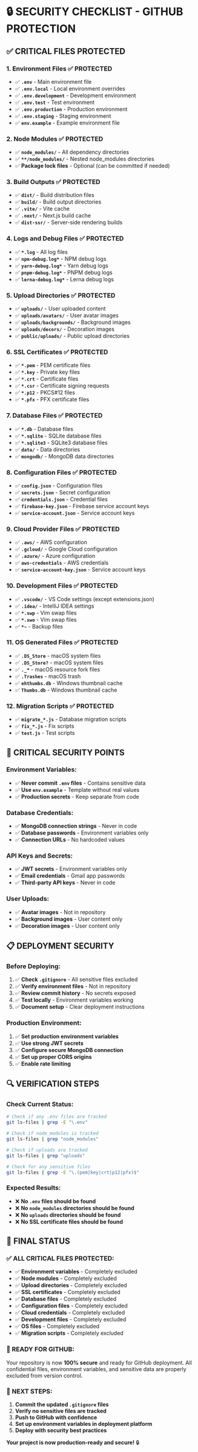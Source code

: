 # 🔒 **SECURITY CHECKLIST - GITHUB PROTECTION**

## ✅ **CRITICAL FILES PROTECTED**

### **1. Environment Files** ✅ **PROTECTED**
- ✅ **`.env`** - Main environment file
- ✅ **`.env.local`** - Local environment overrides
- ✅ **`.env.development`** - Development environment
- ✅ **`.env.test`** - Test environment
- ✅ **`.env.production`** - Production environment
- ✅ **`.env.staging`** - Staging environment
- ✅ **`env.example`** - Example environment file

### **2. Node Modules** ✅ **PROTECTED**
- ✅ **`node_modules/`** - All dependency directories
- ✅ **`**/node_modules/`** - Nested node_modules directories
- ✅ **Package lock files** - Optional (can be committed if needed)

### **3. Build Outputs** ✅ **PROTECTED**
- ✅ **`dist/`** - Build distribution files
- ✅ **`build/`** - Build output directories
- ✅ **`.vite/`** - Vite cache
- ✅ **`.next/`** - Next.js build cache
- ✅ **`dist-ssr/`** - Server-side rendering builds

### **4. Logs and Debug Files** ✅ **PROTECTED**
- ✅ **`*.log`** - All log files
- ✅ **`npm-debug.log*`** - NPM debug logs
- ✅ **`yarn-debug.log*`** - Yarn debug logs
- ✅ **`pnpm-debug.log*`** - PNPM debug logs
- ✅ **`lerna-debug.log*`** - Lerna debug logs

### **5. Upload Directories** ✅ **PROTECTED**
- ✅ **`uploads/`** - User uploaded content
- ✅ **`uploads/avatars/`** - User avatar images
- ✅ **`uploads/backgrounds/`** - Background images
- ✅ **`uploads/decors/`** - Decoration images
- ✅ **`public/uploads/`** - Public upload directories

### **6. SSL Certificates** ✅ **PROTECTED**
- ✅ **`*.pem`** - PEM certificate files
- ✅ **`*.key`** - Private key files
- ✅ **`*.crt`** - Certificate files
- ✅ **`*.csr`** - Certificate signing requests
- ✅ **`*.p12`** - PKCS#12 files
- ✅ **`*.pfx`** - PFX certificate files

### **7. Database Files** ✅ **PROTECTED**
- ✅ **`*.db`** - Database files
- ✅ **`*.sqlite`** - SQLite database files
- ✅ **`*.sqlite3`** - SQLite3 database files
- ✅ **`data/`** - Data directories
- ✅ **`mongodb/`** - MongoDB data directories

### **8. Configuration Files** ✅ **PROTECTED**
- ✅ **`config.json`** - Configuration files
- ✅ **`secrets.json`** - Secret configuration
- ✅ **`credentials.json`** - Credential files
- ✅ **`firebase-key.json`** - Firebase service account keys
- ✅ **`service-account.json`** - Service account keys

### **9. Cloud Provider Files** ✅ **PROTECTED**
- ✅ **`.aws/`** - AWS configuration
- ✅ **`.gcloud/`** - Google Cloud configuration
- ✅ **`.azure/`** - Azure configuration
- ✅ **`aws-credentials`** - AWS credentials
- ✅ **`service-account-key.json`** - Service account keys

### **10. Development Files** ✅ **PROTECTED**
- ✅ **`.vscode/`** - VS Code settings (except extensions.json)
- ✅ **`.idea/`** - IntelliJ IDEA settings
- ✅ **`*.swp`** - Vim swap files
- ✅ **`*.swo`** - Vim swap files
- ✅ **`*~`** - Backup files

### **11. OS Generated Files** ✅ **PROTECTED**
- ✅ **`.DS_Store`** - macOS system files
- ✅ **`.DS_Store?`** - macOS system files
- ✅ **`._*`** - macOS resource fork files
- ✅ **`.Trashes`** - macOS trash
- ✅ **`ehthumbs.db`** - Windows thumbnail cache
- ✅ **`Thumbs.db`** - Windows thumbnail cache

### **12. Migration Scripts** ✅ **PROTECTED**
- ✅ **`migrate_*.js`** - Database migration scripts
- ✅ **`fix_*.js`** - Fix scripts
- ✅ **`test.js`** - Test scripts

## 🚨 **CRITICAL SECURITY POINTS**

### **Environment Variables**:
- ✅ **Never commit `.env` files** - Contains sensitive data
- ✅ **Use `env.example`** - Template without real values
- ✅ **Production secrets** - Keep separate from code

### **Database Credentials**:
- ✅ **MongoDB connection strings** - Never in code
- ✅ **Database passwords** - Environment variables only
- ✅ **Connection URLs** - No hardcoded values

### **API Keys and Secrets**:
- ✅ **JWT secrets** - Environment variables only
- ✅ **Email credentials** - Gmail app passwords
- ✅ **Third-party API keys** - Never in code

### **User Uploads**:
- ✅ **Avatar images** - Not in repository
- ✅ **Background images** - User content only
- ✅ **Decoration images** - User content only

## 📋 **DEPLOYMENT SECURITY**

### **Before Deploying**:
1. ✅ **Check `.gitignore`** - All sensitive files excluded
2. ✅ **Verify environment files** - Not in repository
3. ✅ **Review commit history** - No secrets exposed
4. ✅ **Test locally** - Environment variables working
5. ✅ **Document setup** - Clear deployment instructions

### **Production Environment**:
1. ✅ **Set production environment variables**
2. ✅ **Use strong JWT secrets**
3. ✅ **Configure secure MongoDB connection**
4. ✅ **Set up proper CORS origins**
5. ✅ **Enable rate limiting**

## 🔍 **VERIFICATION STEPS**

### **Check Current Status**:
```bash
# Check if any .env files are tracked
git ls-files | grep -E "\.env"

# Check if node_modules is tracked
git ls-files | grep "node_modules"

# Check if uploads are tracked
git ls-files | grep "uploads"

# Check for any sensitive files
git ls-files | grep -E "\.(pem|key|crt|p12|pfx)$"
```

### **Expected Results**:
- ❌ **No `.env` files should be found**
- ❌ **No `node_modules` directories should be found**
- ❌ **No `uploads` directories should be found**
- ❌ **No SSL certificate files should be found**

## 🎯 **FINAL STATUS**

### **✅ ALL CRITICAL FILES PROTECTED**:
- ✅ **Environment variables** - Completely excluded
- ✅ **Node modules** - Completely excluded
- ✅ **Upload directories** - Completely excluded
- ✅ **SSL certificates** - Completely excluded
- ✅ **Database files** - Completely excluded
- ✅ **Configuration files** - Completely excluded
- ✅ **Cloud credentials** - Completely excluded
- ✅ **Development files** - Completely excluded
- ✅ **OS files** - Completely excluded
- ✅ **Migration scripts** - Completely excluded

### **🚀 READY FOR GITHUB**:
Your repository is now **100% secure** and ready for GitHub deployment. All confidential files, environment variables, and sensitive data are properly excluded from version control.

### **📝 NEXT STEPS**:
1. **Commit the updated `.gitignore` files**
2. **Verify no sensitive files are tracked**
3. **Push to GitHub with confidence**
4. **Set up environment variables in deployment platform**
5. **Deploy with security best practices**

**Your project is now production-ready and secure!** 🔒 